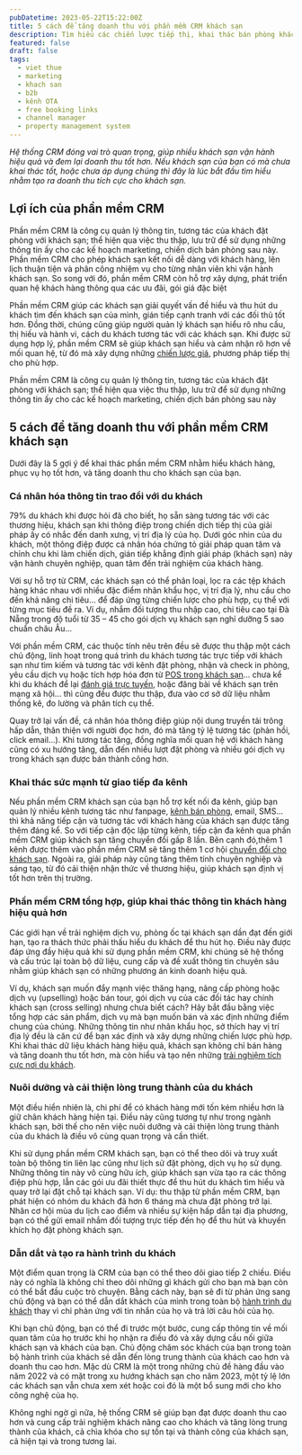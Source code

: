 ```yaml
---
pubDatetime: 2023-05-22T15:22:00Z
title: 5 cách để tăng doanh thu với phần mềm CRM khách sạn
description: Tìm hiểu các chiến lược tiếp thị, khai thác bán phòng khách sạn hiệu quả trong chuỗi bài viết sau của nhavantuonglai để áp dụng và đem lại hiệu quả thiết thực cho giải pháp của bạn.
featured: false
draft: false
tags:
  - viet thue
  - marketing
  - khach san
  - b2b
  - kênh OTA
  - free booking links
  - channel manager
  - property management system
---
```


_Hệ thống CRM đóng vai trò quan trọng, giúp nhiều khách sạn vận hành hiệu quả và đem lại doanh thu tốt hơn. Nếu khách sạn của bạn có mà chưa khai thác tốt, hoặc chưa áp dụng chúng thì đây là lúc bắt đầu tìm hiểu nhằm tạo ra doanh thu tích cực cho khách sạn._

## Lợi ích của phần mềm CRM

Phần mềm CRM là công cụ quản lý thông tin, tương tác của khách đặt phòng với khách sạn; thể hiện qua việc thu thập, lưu trữ để sử dụng những thông tin ấy cho các kế hoạch marketing, chiến dịch bán phòng sau này. Phần mềm CRM cho phép khách sạn kết nối dễ dàng với khách hàng, lên lịch thuận tiện và phân công nhiệm vụ cho từng nhân viên khi vận hành khách sạn. So song với đó, phần mềm CRM còn hỗ trợ xây dựng, phát triển quan hệ khách hàng thông qua các ưu đãi, gói giá đặc biệt

Phần mềm CRM giúp các khách sạn giải quyết vấn đề hiểu và thu hút du khách tìm đến khách sạn của mình, gián tiếp cạnh tranh với các đối thủ tốt hơn. Đồng thời, chúng cũng giúp người quản lý khách sạn hiểu rõ nhu cầu, thị hiếu và hành vi, cách du khách tương tác với các khách sạn. Khi được sử dụng hợp lý, phần mềm CRM sẽ giúp khách sạn hiểu và cảm nhận rõ hơn về mối quan hệ, từ đó mà xây dựng những [chiến lược giá](https://nhavantuonglai.com/posts/nhung-chien-luoc-dinh-gia-khach-san-giup-toi-da-haa-loi-nhuan), phương pháp tiếp thị cho phù hợp.

Phần mềm CRM là công cụ quản lý thông tin, tương tác của khách đặt phòng với khách sạn; thể hiện qua việc thu thập, lưu trữ để sử dụng những thông tin ấy cho các kế hoạch marketing, chiến dịch bán phòng sau này

## 5 cách để tăng doanh thu với phần mềm CRM khách sạn

Dưới đây là 5 gợi ý để khai thác phần mềm CRM nhằm hiểu khách hàng, phục vụ họ tốt hơn, và tăng doanh thu cho khách sạn của bạn.

### Cá nhân hóa thông tin trao đổi với du khách

79% du khách khi được hỏi đã cho biết, họ sẵn sàng tương tác với các thương hiệu, khách sạn khi thông điệp trong chiến dịch tiếp thị của giải pháp ấy có nhắc đến danh xưng, vị trí địa lý của họ. Dưới góc nhìn của du khách, một thông điệp được cá nhân hóa chứng tỏ giải pháp quan tâm và chỉnh chu khi làm chiến dịch, gián tiếp khẳng định giải pháp (khách sạn) này vận hành chuyên nghiệp, quan tâm đến trải nghiệm của khách hàng.

Với sự hỗ trợ từ CRM, các khách sạn có thể phân loại, lọc ra các tệp khách hàng khác nhau với nhiều đặc điểm nhân khẩu học, vị trí địa lý, nhu cầu cho đến khả năng chi tiêu… để đáp ứng từng chiến lược cho phù hợp, cụ thể với từng mục tiêu đề ra. Ví dụ, nhắm đối tượng thu nhập cao, chi tiêu cao tại Đà Nẵng trong độ tuổi từ 35 – 45 cho gói dịch vụ khách sạn nghỉ dưỡng 5 sao chuẩn châu Âu…

Với phần mềm CRM, các thuộc tính nêu trên đều sẽ được thu thập một cách chủ động, linh hoạt trong quá trình du khách tương tác trực tiếp với khách sạn như tìm kiếm và tương tác với kênh đặt phòng, nhận và check in phòng, yêu cầu dịch vụ hoặc tích hợp hóa đơn từ [POS trong khách sạn](https://nhavantuonglai.com/posts/huong-dan-phat-trien-ban-hang-doc-nhat-cho-cac-khach-san)… chưa kể khi du khách để lại [đánh giá trực tuyến](https://nhavantuonglai.com/posts/danh-gia-truc-tuyen-anh-huong-nhu-the-nao-den-doanh-thu-khach-san), hoặc đăng bài về khách sạn trên mạng xã hội… thì cũng đều được thu thập, đưa vào cơ sở dữ liệu nhằm thống kê, đo lường và phân tích cụ thể.

Quay trở lại vấn đề, cá nhân hóa thông điệp giúp nội dung truyền tải trông hấp dẫn, thân thiện với người đọc hơn, đó mà tăng tỷ lệ tương tác (phản hồi, click email…). Khi tương tác tăng, đồng nghĩa mối quan hệ với khách hàng cũng có xu hướng tăng, dẫn đến nhiều lượt đặt phòng và nhiều gói dịch vụ trong khách sạn được bán thành công hơn.

### Khai thác sức mạnh từ giao tiếp đa kênh

Nếu phần mềm CRM khách sạn của bạn hỗ trợ kết nối đa kênh, giúp bạn quản lý nhiều kênh tương tác như fanpage, [kênh bán phòng](https://nhavantuonglai.com/posts/quan-ly-kenh-ban-phong-khach-san), email, SMS… thì khả năng tiếp cận và tương tác với khách hàng của khách sạn được tăng thêm đáng kể. So với tiếp cận độc lập từng kênh, tiếp cận đa kênh qua phần mềm CRM giúp khách sạn tăng chuyển đổi gấp 8 lần. Bên cạnh đó,thêm 1 kênh được thêm vào phần mềm CRM sẽ tăng thêm 1 cơ hội [chuyển đổi cho khách sạn](https://nhavantuonglai.com/posts/tim-hieu-ve-chi-phi-chuyen-doi-trong-khach-san-va-tan-dung-chung-de-tang-hieu-qua-ban-phong). Ngoài ra, giải pháp này cũng tăng thêm tính chuyên nghiệp và sáng tạo, từ đó cải thiện nhận thức về thương hiệu, giúp khách sạn định vị tốt hơn trên thị trường.

### Phần mềm CRM tổng hợp, giúp khai thác thông tin khách hàng hiệu quả hơn

Các giới hạn về trải nghiệm dịch vụ, phòng ốc tại khách sạn dần đạt đến giới hạn, tạo ra thách thức phải thấu hiểu du khách để thu hút họ. Điều này được đáp ứng đầy hiệu quả khi sử dụng phần mềm CRM, khi chúng sẽ hệ thống và cấu trúc lại toàn bộ dữ liệu, cung cấp và đề xuất thông tin chuyên sâu nhằm giúp khách sạn có những phương án kinh doanh hiệu quả.

Ví dụ, khách sạn muốn đẩy mạnh việc thăng hạng, nâng cấp phòng hoặc dịch vụ (upselling) hoặc bán tour, gói dịch vụ của các đối tác hay chính khách sạn (cross selling) nhưng chưa biết cách? Hãy bắt đầu bằng việc tổng hợp các sản phẩm, dịch vụ mà bạn muốn bán và xác định những điểm chung của chúng. Những thông tin như nhân khẩu học, sở thích hay vị trí địa lý đều là căn cứ để bạn xác định và xây dựng những chiến lược phù hợp. Khi khai thác dữ liệu khách hàng hiệu quả, khách sạn không chỉ bán hàng và tăng doanh thu tốt hơn, mà còn hiểu và tạo nên những [trải nghiệm tích cực nơi du khách](https://nhavantuonglai.com/posts/lam-the-nao-de-dap-ung-va-vuot-qua-ky-vong-cua-khach-hang-tai-khach-san).

### Nuôi dưỡng và cải thiện lòng trung thành của du khách

Một điều hiển nhiên là, chi phí để có khách hàng mới tốn kém nhiều hơn là giữ chân khách hàng hiện tại. Điều này cũng tương tự như trong ngành khách sạn, bởi thế cho nên việc nuôi dưỡng và cải thiện lòng trung thành của du khách là điều vô cùng quan trọng và cần thiết.

Khi sử dụng phần mềm CRM khách sạn, bạn có thể theo dõi và truy xuất toàn bộ thông tin liên lạc cũng như lịch sử đặt phòng, dịch vụ họ sử dụng. Những thông tin này vô cùng hữu ích, giúp khách sạn vừa tạo ra các thông điệp phù hợp, lẫn các gói ưu đãi thiết thực để thu hút du khách tìm hiểu và quay trở lại đặt chỗ tại khách sạn. Ví dụ: thu thập từ phần mềm CRM, bạn phát hiện có nhóm du khách đã hơn 6 tháng mà chưa đặt phòng trở lại. Nhân cơ hội mùa du lịch cao điểm và nhiều sự kiện hấp dẫn tại địa phương, bạn có thể gửi email nhắm đối tượng trực tiếp đến họ để thu hút và khuyến khích họ đặt phòng khách sạn.

### Dẫn dắt và tạo ra hành trình du khách

Một điểm quan trọng là CRM của bạn có thể theo dõi giao tiếp 2 chiều. Điều này có nghĩa là không chỉ theo dõi những gì khách gửi cho bạn mà bạn còn có thể bắt đầu cuộc trò chuyện. Bằng cách này, bạn sẽ đi từ phản ứng sang chủ động và bạn có thể dẫn dắt khách của mình trong toàn bộ [hành trình du khách](https://nhavantuonglai.com/posts/hanh-trinh-du-khach-va-nhung-giai-doan-tim-den-khach-san-cua-ban) thay vì chỉ phản ứng với tin nhắn của họ và trả lời câu hỏi của họ.

Khi bạn chủ động, bạn có thể đi trước một bước, cung cấp thông tin về mối quan tâm của họ trước khi họ nhận ra điều đó và xây dựng cầu nối giữa khách sạn và khách của bạn. Chủ động chăm sóc khách của bạn trong toàn bộ hành trình của khách sẽ dẫn đến lòng trung thành của khách cao hơn và doanh thu cao hơn. Mặc dù CRM là một trong những chủ đề hàng đầu vào năm 2022 và có mặt trong xu hướng khách sạn cho năm 2023, một tỷ lệ lớn các khách sạn vẫn chưa xem xét hoặc coi đó là một bổ sung mới cho kho công nghệ của họ.

Không nghi ngờ gì nữa, hệ thống CRM sẽ giúp bạn đạt được doanh thu cao hơn và cung cấp trải nghiệm khách nâng cao cho khách và tăng lòng trung thành của khách, cả chìa khóa cho sự tồn tại và thành công của khách sạn, cả hiện tại và trong tương lai.
